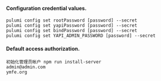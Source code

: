 #### Configuration credential values.
```hcl
pulumi config set rootPassword [password] --secret
pulumi config set yapiPassword [password] --secret
pulumi config set bindPassword [password] --secret
pulumi config set YAPI_ADMIN_PASSWORD [password] --secret
```

#### Default access authorization.
```hcl
初始化管理员帐户 npm run install-server
admin@admin.com
ymfe.org
```